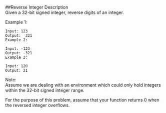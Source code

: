##Reverse Integer
Description<br/>
Given a 32-bit signed integer, reverse digits of an integer.

Example 1:<br/>
```
Input: 123
Output:  321
Example 2:

Input: -123
Output: -321
Example 3:

Input: 120
Output: 21
```
Note:<br/>
Assume we are dealing with an environment which could only hold integers within the 32-bit signed integer range. 

For the purpose of this problem, assume that your function returns 0 when the reversed integer overflows.